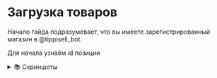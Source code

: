 # Загрузка товаров

Начало гайда подразумевает, что вы имеете зарегистрированный магазин в @tippisell_bot.

Для начала узнаём id позиции 

<details>
  <summary>📚 Скриншоты</summary>

![](images/80e454246f5aac0c6f47a11.png)
![](images/80e454246f5aac0c6f47a.png)
</details>
